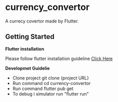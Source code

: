 # currency_convertor

A currecy covertor made by Flutter.

## Getting Started

**Flutter installation**

Please follow flutter installation guideline [Click Here](https://flutter.dev/docs/get-started/install)

**Developmet Guidelie**
- Clone project git clone {project URL}
- Run command cd currency-convertor
- Run command flutter pub get
- To debug i simulator run "flutter run"

